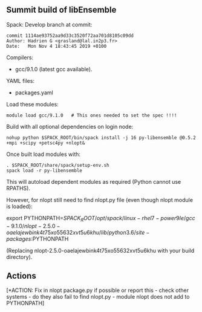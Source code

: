 ## Summit build of libEnsemble

Spack: Develop branch at commit:

    commit 1114ae93752aa9d33c3520f72aa701d8105c09dd
    Author: Hadrien G <grasland@lal.in2p3.fr>
    Date:   Mon Nov 4 18:43:45 2019 +0100

Compilers:
* gcc/9.1.0 (latest gcc available).

YAML files:
* packages.yaml


Load these modules:

    module load gcc/9.1.0   # This ones needed to set the spec !!!!

Build with all optional dependencies on login node:

    nohup python $SPACK_ROOT/bin/spack install -j 16 py-libensemble @0.5.2 +mpi +scipy +petsc4py +nlopt&

Once built load modules with:

    . $SPACK_ROOT/share/spack/setup-env.sh
    spack load -r py-libensemble

This will autoload dependent modules as required (Python cannot use RPATHS).

However, for nlopt still need to find nlopt.py file (even though nlopt module is loaded):

export PYTHONPATH=$SPACK_ROOT/opt/spack/linux-rhel7-power9le/gcc-9.1.0/nlopt-2.5.0-oaelajewbink4t75xo55632xvt5u6khu/lib/python3.6/site-packages:$PYTHONPATH

(Replacing nlopt-2.5.0-oaelajewbink4t75xo55632xvt5u6khu with your build directory).

## Actions

[*ACTION: Fix in nlopt package.py if possible or report this - check other systems - do they also fail to find nlopt.py - module nlopt
does not add to PYTHONPATH]
